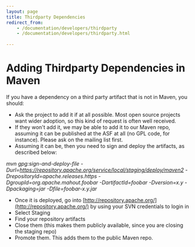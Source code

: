 ```yaml
---
layout: page
title: Thirdparty Dependencies
redirect_from:
    - /documentation/developers/thirdparty
    - /documentation/developers/thirdparty.html
    
---
```


# Adding Thirdparty Dependencies in Maven

If you have a dependency on a third party artifact that is not in Maven,
you should:


* Ask the project to add it if at all possible.  Most open source projects
want wider adoption, so this kind of request is often well received.
* If they won't add it, we may be able to add it to our Maven repo,
assuming it can be published at the ASF at all (no GPL code, for instance).
 Please ask on the mailing list first.
* Assuming it can be, then you need to sign and deploy the artifacts, as
described below:

*mvn gpg:sign-and-deploy-file -Durl=https://repository.apache.org/service/local/staging/deploy/maven2 -DrepositoryId=apache.releases.https -DgroupId=org.apache.mahout.foobar -DartifactId=foobar -Dversion=x.y -Dpackaging=jar -Dfile=foobar-x.y.jar*

* Once it is deployed, go into [http://repository.apache.org/](http://repository.apache.org/) by using your SVN
credentials to login in
* Select Staging
* Find your repository artifacts
* Close them (this makes them publicly available, since you are closing the
staging repo)
* Promote them. This adds them to the public Maven repo.
